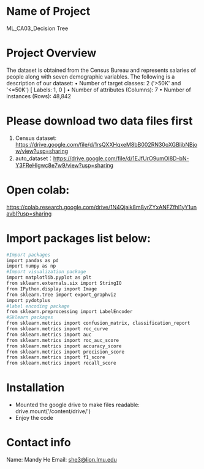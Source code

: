 # Name of Project

ML_CA03_Decision Tree


# Project Overview

The dataset is obtained from the Census Bureau and represents salaries of people
along with seven demographic variables. The following is a description of our dataset:
• Number of target classes: 2 ('>50K' and '<=50K') [ Labels: 1, 0 ]
• Number of attributes (Columns): 7
• Number of instances (Rows): 48,842


# Please download two data files first

1. Census dataset: https://drive.google.com/file/d/1rsQXXHqxeM8bB002RN30oXGBljbNBjow/view?usp=sharing
2. auto_dataset：https://drive.google.com/file/d/1EJfUrO9umOl8D-bN-Y3FReHlgwc8e7w9/view?usp=sharing


# Open colab:
https://colab.research.google.com/drive/1N4Qjaik8m8yrZYxANFZfhl1yY1unavbI?usp=sharing

# Import packages list below:

```bash
#Import packages
import pandas as pd
import numpy as np
#Import visualization package
import matplotlib.pyplot as plt
from sklearn.externals.six import StringIO
from IPython.display import Image
from sklearn.tree import export_graphviz
import pydotplus
#label encoding package
from sklearn.preprocessing import LabelEncoder
#Sklearn packages
from sklearn.metrics import confusion_matrix, classification_report
from sklearn.metrics import roc_curve
from sklearn.metrics import auc
from sklearn.metrics import roc_auc_score
from sklearn.metrics import accuracy_score
from sklearn.metrics import precision_score
from sklearn.metrics import f1_score
from sklearn.metrics import recall_score
```


# Installation

- Mounted the google drive to make files readable: drive.mount('/content/drive/')
- Enjoy the code


# Contact info

Name: Mandy He
Email: she3@lion.lmu.edu

